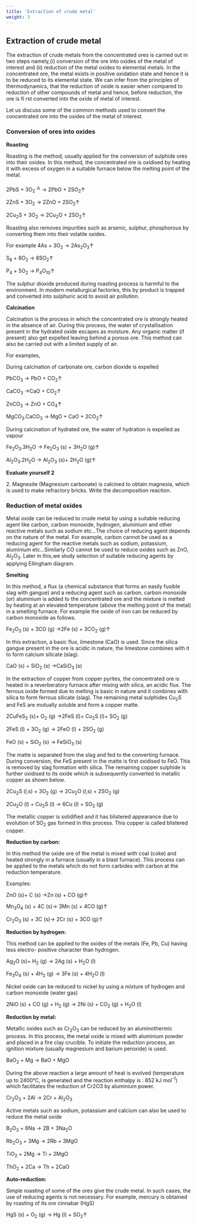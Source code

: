 ```yaml
---
title: 'Extraction of crude metal'
weight: 3
---
```


## Extraction of crude metal
 The extraction of crude metals from the concentrated ores is carried out in two steps namely,(i) conversion of the ore into oxides of the metal of interest and (ii) reduction of the metal oxides to elemental metals. In the concentrated ore, the metal exists in positive oxidation state and hence it is to be reduced to its elemental state. We can infer from the principles of thermodynamics, that the reduction of oxide is easier when compared to reduction of other compounds of metal and hence, before reduction, the ore is fi rst converted into the oxide of metal of interest.

Let us discuss some of the common methods used to convert the concentrated ore into the oxides of the metal of interest.

### Conversion of ores into oxides


**Roasting**

Roasting is the method, usually applied for the conversion of sulphide ores into their oxides. In this method, the concentrated ore is oxidised by heating it with excess of oxygen in a suitable furnace below the melting point of the metal.




 2PbS + 3O<sub>2</sub> <sup> &#128770;</sup> &rarr; 2PbO + 2SO<sub>2</sub>&uarr;

2ZnS + 3O<sub>2</sub>  &rarr; 2ZnO + 2SO<sub>2</sub>&uarr;

2Cu<sub>2</sub>S + 3O<sub>2</sub> &rarr; 2Cu<sub>2</sub>O + 2SO<sub>2</sub>&uarr;





Roasting also removes impurities such as arsenic, sulphur, phosphorous by converting them into their volatile oxides.

For example 4As + 3O<sub>2</sub> &rarr; 2As<sub>2</sub>O<sub>3</sub>&uarr;

S<sub>8</sub> + 8O<sub>2</sub> &rarr; 8SO<sub>2</sub>&uarr;

P<sub>4</sub> + 5O<sub>2</sub> &rarr; P<sub>4</sub>O<sub>10</sub>&uarr;

The sulphur dioxide produced during roasting process is harmful to the environment. In modern metallurgical factories, this by product is trapped and converted into sulphuric acid to avoid air pollution.

**Calcination**

Calcination is the process in which the concentrated ore is strongly heated in the absence of air. During this process, the water of crystallisation present in the hydrated oxide escapes as moisture. Any organic matter (if present) also get expelled leaving behind a porous ore. This method can also be carried out with a limited supply of air.

For examples,

During calcination of carbonate ore, carbon dioxide is expelled

PbCO<sub>3</sub> &rarr; PbO + CO<sub>2</sub>&uarr;

CaCO<sub>3</sub> &rarr;CaO + CO<sub>2</sub>&uarr;

ZnCO<sub>3</sub> &rarr; ZnO + CO<sub>4</sub>&uarr;

MgCO<sub>3</sub>.CaCO<sub>3</sub> &rarr; MgO + CaO + 2CO<sub>2</sub>&uarr;


During calcination of hydrated ore, the water of hydration is expelled as vapour


Fe<sub>2</sub>O<sub>3</sub>.3H<sub>2</sub>O &rarr; Fe<sub>2</sub>O<sub>3</sub> (s) + 3H<sub>2</sub>O (g)&uarr;

Al<sub>2</sub>O<sub>3</sub>.2H<sub>2</sub>O &rarr; Al<sub>2</sub>O<sub>3</sub> (s)+ 2H<sub>2</sub>O (g)&uarr;

**Evaluate yourself 2**

2\. Magnesite (Magnesium carbonate) is calcined to obtain magnesia, which is used to make refractory bricks. Write the decomposition reaction.

### Reduction of metal oxides


Metal oxide can be reduced to crude metal by using a suitable reducing agent like carbon, carbon monoxide, hydrogen, aluminium and other reactive metals such as sodium etc...The choice of reducing agent depends on the nature of the metal. For example, carbon cannot be used as a reducing agent for the reactive metals such as sodium, potassium, aluminium etc...Similarly CO cannot be used to reduce oxides such as ZnO, Al<sub>2</sub>O<sub>3</sub>. Later in this,we study selection of suitable reducing agents by applying Ellingham diagram.

**Smelting**

In this method, a flux (a chemical substance that forms an easily fusible slag with gangue) and a reducing agent such as carbon, carbon monoxide (or) aluminium is added to the concentrated ore and the mixture is melted by heating at an elevated temperature (above the melting point of the metal) in a smelting furnace. For example the oxide of iron can be reduced by carbon monoxide as follows.

Fe<sub>2</sub>O<sub>3</sub> (s) + 3CO (g) &rarr;2Fe (s) + 3CO<sub>2</sub> (g)&uarr;

In this extraction, a basic flux, limestone (CaO) is used. Since the silica gangue present in the ore is acidic in nature, the limestone combines with it to form calcium silicate (slag).

CaO (s) + SiO<sub>2</sub> (s) &rarr;CaSiO<sub>3</sub> (s) 

In the extraction of copper from copper pyrites, the concentrated ore is heated in a reverberatory furnace after mixing with silica, an acidic flux. The ferrous oxide formed due to melting is basic in nature and it combines with silica to form ferrous silicate (slag). The remaining metal sulphides Cu<sub>2</sub>S and FeS are mutually soluble and form a copper matte.

2CuFeS<sub>2</sub> (s)+ O<sub>2</sub> (g) &rarr;2FeS (l)+ Cu<sub>2</sub>S (l)+ SO<sub>2</sub> (g)

2FeS (l) + 3O<sub>2</sub> (g) &rarr; 2FeO (l) + 2SO<sub>2</sub> (g)

FeO (s) + SiO<sub>2</sub> (s) &rarr; FeSiO<sub>3</sub> (s) 


The matte is separated from the slag and fed to the converting furnace. During conversion, the FeS present in the matte is first oxidised to FeO. This is removed by slag formation with silica. The remaining copper sulphide is further oxidised to its oxide which is subsequently converted to metallic copper as shown below.

2Cu<sub>2</sub>S (_l_,s) + 3O<sub>2</sub> (g) &rarr;  2Cu<sub>2</sub>O (_l_,s) + 2SO<sub>2</sub> (g)

2Cu<sub>2</sub>O (_l_) + Cu<sub>2</sub>S (_l_) &rarr; 6Cu (_l_) + SO<sub>2</sub> (g)

The metallic copper is solidified and it has blistered appearance due to evolution of SO<sub>2</sub> gas formed in this process. This copper is called blistered copper.

**Reduction by carbon:**

In this method the oxide ore of the metal is mixed with coal (coke) and heated strongly in a furnace (usually in a blast furnace). This process can be applied to the metals which do not form carbides with carbon at the reduction temperature.

Examples:

ZnO (s)+ C (s) &rarr;Zn (s) + CO (g)&uarr;

Mn<sub>3</sub>O<sub>4</sub> (s) + 4C (s)&rarr; 3Mn (s) + 4CO (g)&uarr;

Cr<sub>2</sub>O<sub>3</sub> (s) + 3C (s)&rarr; 2Cr (s) + 3CO (g)&uarr;

**Reduction by hydrogen:**

This method can be applied to the oxides of the metals (Fe, Pb, Cu) having less electro- positive character than hydrogen.

Ag<sub>2</sub>O (s)+ H<sub>2</sub> (g) &rarr; 2Ag (s) + H<sub>2</sub>O (l)

Fe<sub>3</sub>O<sub>4</sub> (s) + 4H<sub>2</sub> (g) &rarr; 3Fe (s) + 4H<sub>2</sub>O (l)

Nickel oxide can be reduced to nickel by using a mixture of hydrogen and carbon monoxide (water gas)

2NiO (s) + CO (g) + H<sub>2</sub> (g) &rarr; 2Ni (s) + CO<sub>2</sub> (g) + H<sub>2</sub>O (l)

**Reduction by metal:**

Metallic oxides such as Cr<sub>2</sub>O<sub>3</sub> can be reduced by an aluminothermic process. In this process, the metal oxide is mixed with aluminium powder and placed in a fire clay crucible. To initiate the reduction process, an ignition mixture (usually magnesium and barium peroxide) is used.


BaO<sub>2</sub> + Mg &rarr; BaO + MgO

During the above reaction a large amount of heat is evolved (temperature up to 2400°C, is generated and the reaction enthalpy is : 852 kJ mol<sup>-1</sup>) which facilitates the reduction of Cr2O3 by aluminium power.

Cr<sub>2</sub>O<sub>3</sub> + 2Al &rarr; 2Cr + Al<sub>2</sub>O<sub>3</sub> 

Active metals such as sodium, potassium and calcium can also be used to reduce the metal oxide

B<sub>2</sub>O<sub>3</sub> + 6Na &rarr; 2B + 3Na<sub>2</sub>O

Rb<sub>2</sub>O<sub>3</sub> + 3Mg &rarr; 2Rb + 3MgO

TiO<sub>2</sub> + 2Mg &rarr; Ti + 2MgO

ThO<sub>2</sub> + 2Ca &rarr; Th + 2CaO

**Auto-reduction:**

Simple roasting of some of the ores give the crude metal. In such cases, the use of reducing agents is not necessary. For example, mercury is obtained by roasting of its ore cinnabar (HgS)

HgS (s) + O<sub>2</sub> (g) &rarr; Hg (l) + SO<sub>2</sub>&uarr;

